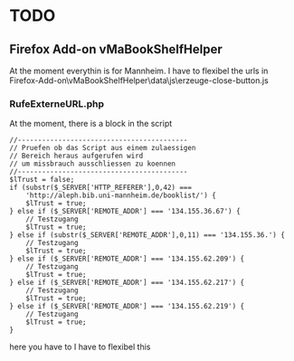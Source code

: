 # TODO

## Firefox Add-on vMaBookShelfHelper

At the moment everythin is for Mannheim. I have to flexibel the urls
in Firefox-Add-on\vMaBookShelfHelper\data\js\erzeuge-close-button.js


### RufeExterneURL.php

At the moment, there is a block in the script

    //------------------------------------------
    // Pruefen ob das Script aus einem zulaessigen
    // Bereich heraus aufgerufen wird
    // um missbrauch ausschliessen zu koennen
    //------------------------------------------
    $lTrust = false;
    if (substr($_SERVER['HTTP_REFERER'],0,42) ===
        'http://aleph.bib.uni-mannheim.de/booklist/') {
        $lTrust = true;
    } else if ($_SERVER['REMOTE_ADDR'] === '134.155.36.67') {
        // Testzugang
        $lTrust = true;
    } else if (substr($_SERVER['REMOTE_ADDR'],0,11) === '134.155.36.') {
        // Testzugang
        $lTrust = true;
    } else if ($_SERVER['REMOTE_ADDR'] === '134.155.62.209') {
        // Testzugang
        $lTrust = true;
    } else if ($_SERVER['REMOTE_ADDR'] === '134.155.62.217') {
        // Testzugang
        $lTrust = true;
    } else if ($_SERVER['REMOTE_ADDR'] === '134.155.62.219') {
        // Testzugang
        $lTrust = true;
    }

here you have to I have to flexibel this

